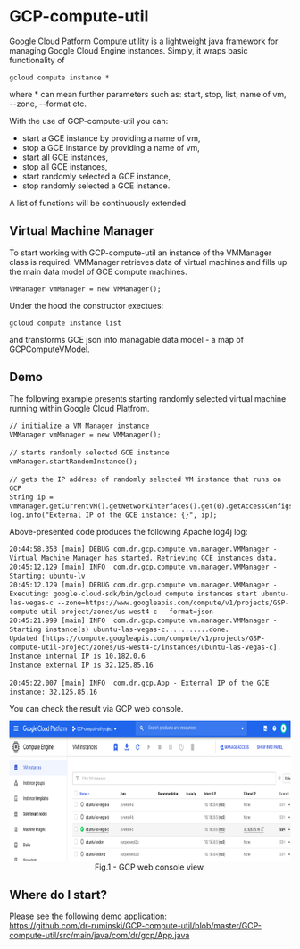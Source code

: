 # GCP-compute-util
Google Cloud Patform Compute utility is a lightweight java framework for managing Google Cloud Engine instances. Simply, it wraps basic functionality of 
```
gcloud compute instance *
```
where * can mean further parameters such as: start, stop, list, name of vm, --zone, --format etc.


With the use of GCP-compute-util you can:
<ul>
 <li>start a GCE instance by providing a name of vm,</li>
 <li>stop a GCE instance by providing a name of vm,</li>
 <li>start all GCE instances,</li>
 <li>stop all GCE instances,</li> 
 <li>start randomly selected a GCE instance,</li>
 <li>stop randomly selected a GCE instance.</li>
</ul>

A list of functions will be continuously extended. 

## Virtual Machine Manager
To start working with GCP-compute-util an instance of the VMManager class is required. VMManager retrieves data of virtual
machines and fills up the main data model of GCE compute machines.
```
VMManager vmManager = new VMManager();
```
Under the hood the constructor exectues:
```
gcloud compute instance list
```
and transforms GCE json into managable data model - a map of GCPComputeVModel.

## Demo
The following example presents starting randomly selected virtual machine running within Google Cloud Platfrom.
```
// initialize a VM Manager instance
VMManager vmManager = new VMManager();
		
// starts randomly selected GCE instance
vmManager.startRandomInstance();
		
// gets the IP address of randomly selected VM instance that runs on GCP
String ip = vmManager.getCurrentVM().getNetworkInterfaces().get(0).getAccessConfigs().get(0).getNatIP();
log.info("External IP of the GCE instance: {}", ip);
```
Above-presented code produces the following Apache log4j log:
```
20:44:58.353 [main] DEBUG com.dr.gcp.compute.vm.manager.VMManager - Virtual Machine Manager has started. Retrieving GCE instances data.
20:45:12.129 [main] INFO  com.dr.gcp.compute.vm.manager.VMManager - Starting: ubuntu-lv
20:45:12.129 [main] DEBUG com.dr.gcp.compute.vm.manager.VMManager - Executing: google-cloud-sdk/bin/gcloud compute instances start ubuntu-las-vegas-c --zone=https://www.googleapis.com/compute/v1/projects/GSP-compute-util-project/zones/us-west4-c --format=json
20:45:21.999 [main] INFO  com.dr.gcp.compute.vm.manager.VMManager - Starting instance(s) ubuntu-las-vegas-c...........done.
Updated [https://compute.googleapis.com/compute/v1/projects/GSP-compute-util-project/zones/us-west4-c/instances/ubuntu-las-vegas-c].
Instance internal IP is 10.182.0.6
Instance external IP is 32.125.85.16

20:45:22.007 [main] INFO  com.dr.gcp.App - External IP of the GCE instance: 32.125.85.16
```
You can check the result via GCP web console.
<p align="center">
    <img height="250" src="/Figures/gcp-console-example.png?raw=true">
    <br>Fig.1 - GCP web console view.
</p>  

## Where do I start?
Please see the following demo application: <br>
https://github.com/dr-ruminski/GCP-compute-util/blob/master/GCP-compute-util/src/main/java/com/dr/gcp/App.java




